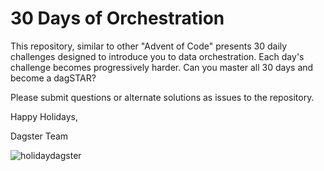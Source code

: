 # 30 Days of Orchestration

This repository, similar to other "Advent of Code" presents 30 daily challenges designed to introduce you to data orchestration. Each day's challenge becomes progressively harder. Can you master all 30 days and become a dagSTAR?

Please submit questions or alternate solutions as issues to the repository.

Happy Holidays, 

Dagster Team

![holidaydagster](https://github.com/user-attachments/assets/5084bdd1-1c8c-4882-93ab-6606f812e8cb)
